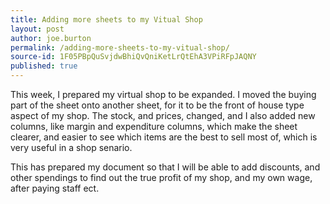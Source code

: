 ```yaml
---
title: Adding more sheets to my Vitual Shop
layout: post
author: joe.burton
permalink: /adding-more-sheets-to-my-vitual-shop/
source-id: 1F05PBpQuSvjdwBhiQvQniKetLrQtEhA3VPiRFpJAQNY
published: true
---
```

This week, I prepared my virtual shop to be expanded. I moved the buying part of the sheet onto another sheet, for it to be the front of house type aspect of my shop. The stock, and prices, changed, and I also added new columns, like margin and expenditure columns, which make the sheet clearer, and easier to see which items are the best to sell most of, which is very useful in a shop senario.

This has prepared my document so that I will be able to add discounts, and other spendings to find out the true profit of my shop, and my own wage, after paying staff ect.

